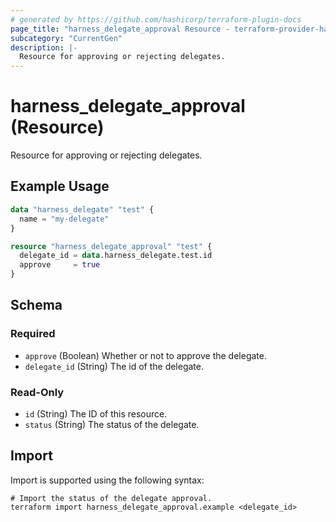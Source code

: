 ```yaml
---
# generated by https://github.com/hashicorp/terraform-plugin-docs
page_title: "harness_delegate_approval Resource - terraform-provider-harness"
subcategory: "CurrentGen"
description: |-
  Resource for approving or rejecting delegates.
---
```


# harness_delegate_approval (Resource)

Resource for approving or rejecting delegates.

## Example Usage

```terraform
data "harness_delegate" "test" {
  name = "my-delegate"
}

resource "harness_delegate_approval" "test" {
  delegate_id = data.harness_delegate.test.id
  approve     = true
}
```

<!-- schema generated by tfplugindocs -->
## Schema

### Required

- `approve` (Boolean) Whether or not to approve the delegate.
- `delegate_id` (String) The id of the delegate.

### Read-Only

- `id` (String) The ID of this resource.
- `status` (String) The status of the delegate.

## Import

Import is supported using the following syntax:

```shell
# Import the status of the delegate approval.
terraform import harness_delegate_approval.example <delegate_id>
```
